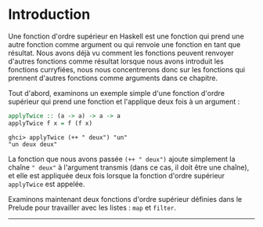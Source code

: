 # Introduction

Une fonction d'ordre supérieur en Haskell est une fonction qui prend une autre fonction comme argument ou qui renvoie une fonction en tant que résultat. Nous avons déjà vu comment les fonctions peuvent renvoyer d'autres fonctions comme résultat lorsque nous avons introduit les fonctions curryfiées, nous nous concentrerons donc sur les fonctions qui prennent d'autres fonctions comme arguments dans ce chapitre.

Tout d'abord, examinons un exemple simple d'une fonction d'ordre supérieur qui prend une fonction et l'applique deux fois à un argument :

```haskell
applyTwice :: (a -> a) -> a -> a
applyTwice f x = f (f x)
```

```
ghci> applyTwice (++ " deux") "un"
"un deux deux"
```

La fonction que nous avons passée `(++ " deux")` ajoute simplement la chaîne `" deux"` à l'argument transmis (dans ce cas, il doit être une chaîne), et elle est appliquée deux fois lorsque la fonction d'ordre supérieur `applyTwice` est appelée.

Examinons maintenant deux fonctions d'ordre supérieur définies dans le Prelude pour travailler avec les listes : `map` et `filter`.

---

